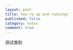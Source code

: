 ```yaml
---
layout: post
title: You're up and running!
published: false
category: notes
comment: true
---
```


测试类别